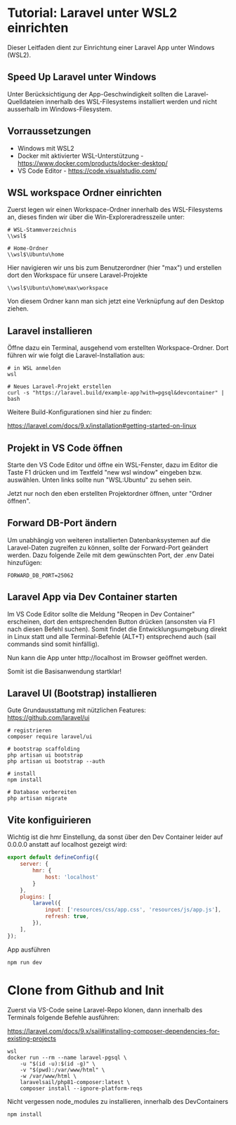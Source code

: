 # Tutorial: Laravel unter WSL2 einrichten
Dieser Leitfaden dient zur Einrichtung einer Laravel App unter Windows (WSL2).

## Speed Up Laravel unter Windows
Unter Berücksichtigung der App-Geschwindigkeit sollten die Laravel-Quelldateien innerhalb des WSL-Filesystems installiert werden und nicht ausserhalb im Windows-Filesystem.

## Vorraussetzungen
- Windows mit WSL2
- Docker mit aktivierter WSL-Unterstützung - https://www.docker.com/products/docker-desktop/
- VS Code Editor - https://code.visualstudio.com/

## WSL workspace Ordner einrichten 
Zuerst legen wir einen Workspace-Ordner innerhalb des WSL-Filesystems an, dieses finden wir über die Win-Exploreradresszeile unter:
```
# WSL-Stammverzeichnis
\\wsl$

# Home-Ordner
\\wsl$\Ubuntu\home
```
Hier navigieren wir uns bis zum Benutzerordner (hier "max") und erstellen dort den Workspace für unsere Laravel-Projekte
```
\\wsl$\Ubuntu\home\max\workspace
```
Von diesem Ordner kann man sich jetzt eine Verknüpfung auf den Desktop ziehen.

## Laravel installieren
Öffne dazu ein Terminal, ausgehend vom erstellten Workspace-Ordner. Dort führen wir wie folgt die Laravel-Installation aus:
```
# in WSL anmelden
wsl

# Neues Laravel-Projekt erstellen
curl -s "https://laravel.build/example-app?with=pgsql&devcontainer" | bash
```
Weitere Build-Konfigurationen sind hier zu finden:

https://laravel.com/docs/9.x/installation#getting-started-on-linux


## Projekt in VS Code öffnen
Starte den VS Code Editor und öffne ein WSL-Fenster, dazu im Editor die Taste F1 drücken und im Textfeld "new wsl window" eingeben bzw. auswählen. Unten links sollte nun "WSL:Ubuntu" zu sehen sein.

Jetzt nur noch den eben erstellten Projektordner öffnen, unter "Ordner öffnen".

## Forward DB-Port ändern
Um unabhängig von weiteren installierten Datenbanksystemen auf die Laravel-Daten zugreifen zu können, sollte der Forward-Port geändert werden. Dazu folgende Zeile mit dem gewünschten Port, der .env Datei hinzufügen:
```
FORWARD_DB_PORT=25062
```

## Laravel App via Dev Container starten
Im VS Code Editor sollte die Meldung "Reopen in Dev Container" erscheinen, dort den entsprechenden Button drücken (ansonsten via F1 nach diesen Befehl suchen). Somit findet die Entwicklungsumgebung direkt in Linux statt und alle Terminal-Befehle (ALT+T) entsprechend auch (sail commands sind somit hinfällig).

Nun kann die App unter http://localhost im Browser geöffnet werden.

Somit ist die Basisanwendung startklar!

## Laravel UI (Bootstrap) installieren
Gute Grundausstattung mit nützlichen Features: https://github.com/laravel/ui

```
# registrieren
composer require laravel/ui

# bootstrap scaffolding
php artisan ui bootstrap
php artisan ui bootstrap --auth

# install
npm install

# Database vorbereiten
php artisan migrate
```

## Vite konfiguirieren
Wichtig ist die hmr Einstellung, da sonst über den Dev Container leider auf 0.0.0.0 anstatt auf localhost gezeigt wird:
```js
export default defineConfig({
    server: {
        hmr: {
            host: 'localhost'
        }
    },
    plugins: [
        laravel({
            input: ['resources/css/app.css', 'resources/js/app.js'],
            refresh: true,
        }),
    ],
});
```

App ausführen
```
npm run dev
```

# Clone from Github and Init

Zuerst via VS-Code seine Laravel-Repo klonen, dann innerhalb des Terminals folgende Befehle ausführen:

https://laravel.com/docs/9.x/sail#installing-composer-dependencies-for-existing-projects

```
wsl
docker run --rm --name laravel-pgsql \
    -u "$(id -u):$(id -g)" \
    -v "$(pwd):/var/www/html" \
    -w /var/www/html \
    laravelsail/php81-composer:latest \
    composer install --ignore-platform-reqs
```

Nicht vergessen node_modules zu installieren, innerhalb des DevContainers

```
npm install
```
